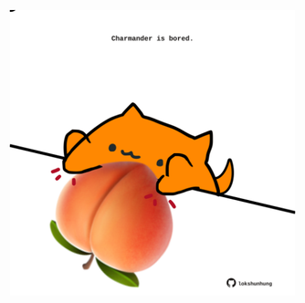 <!-- built at 13/03/2022, 22:01:18 UTC -->
<p align="center">
  <img width="500" height="500" src="./ReadmeImage.svg">
</p>

